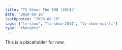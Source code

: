 ```yaml
---
title: "TV Show: The 100 (2014)"
date: "2020-08-19"
lastUpdated: "2020-08-19"
tags: ["tv-show", "tv-show-2014", "tv-show-sci-fi"]
type: "thoughts"
---
```


This is a placeholder for now.
